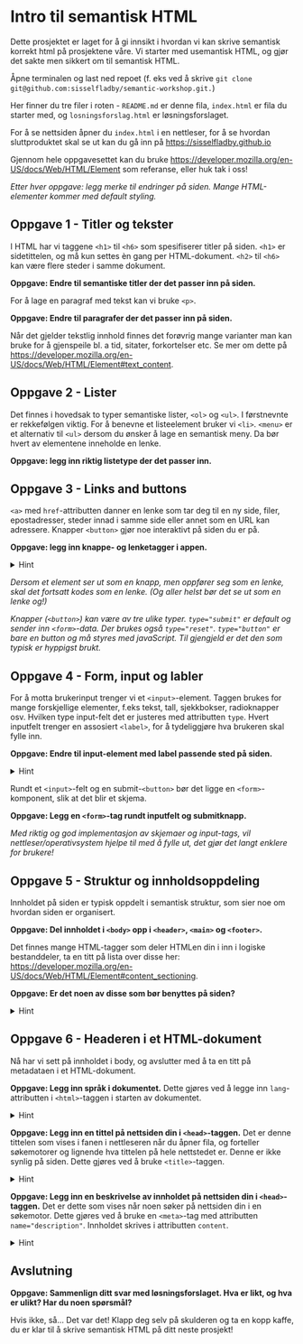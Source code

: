 # Intro til semantisk HTML

Dette prosjektet er laget for å gi innsikt i hvordan vi kan skrive semantisk korrekt html på prosjektene våre. Vi
starter med usemantisk HTML, og gjør det sakte men sikkert om til semantisk HTML.

Åpne terminalen og last ned repoet (f. eks ved å skrive `git clone git@github.com:sisselfladby/semantic-workshop.git.`)

Her finner du tre filer i roten - `README.md` er denne fila, `index.html` er fila du starter med, og `losningsforslag.html` 
er løsningsforslaget.

For å se nettsiden åpner du `index.html` i en nettleser, for å se hvordan sluttproduktet skal se ut kan du gå inn på https://sisselfladby.github.io

Gjennom hele oppgavesettet kan du bruke https://developer.mozilla.org/en-US/docs/Web/HTML/Element som referanse, eller
huk tak i oss!

<em>Etter hver oppgave: legg merke til endringer på siden. Mange HTML-elementer kommer med default styling.</em>

## Oppgave 1 - Titler og tekster
I HTML har vi taggene `<h1>` til `<h6>` som spesifiserer titler på siden. `<h1>` er sidetittelen, og må kun settes èn gang
per HTML-dokument. `<h2>` til `<h6>` kan være flere steder i samme dokument.

<b>Oppgave: Endre til semantiske titler der det passer inn på siden.</b>

For å lage en paragraf med tekst kan vi bruke `<p>`.

<b>Oppgave: Endre til paragrafer der det passer inn på siden.</b>

Når det gjelder tekstlig innhold finnes det forøvrig mange varianter
man kan bruke for å gjenspeile bl. a tid, sitater, forkortelser etc. Se mer om dette på 
https://developer.mozilla.org/en-US/docs/Web/HTML/Element#text_content.

## Oppgave 2 - Lister
Det finnes i hovedsak to typer semantiske lister, `<ol>` og `<ul>`. I førstnevnte er rekkefølgen viktig. For å benevne et
listeelement bruker vi `<li>`. `<menu>` er et alternativ til `<ul>` dersom du ønsker å lage en semantisk meny. Da bør 
hvert av elementene inneholde en lenke.

<b>Oppgave: legg inn riktig listetype der det passer inn.</b>

## Oppgave 3 - Links and buttons
`<a>` med `href`-attributten danner en lenke som tar deg til en ny side, filer, epostadresser, steder innad i samme side
eller annet som en URL kan adressere. Knapper `<button>` gjør noe interaktivt på siden du er på. 

<b>Oppgave: legg inn knappe- og lenketagger i appen.</b>

<details><summary>Hint</summary>

Lenke:
```html
<a href="https://bekk.no">Bekk</a>
```
Knapp:
```html
<button type="button" onClick={() => console.log("Hallo")}>Logg "hallo" til konsollen</button>
```
</details>

<em>Dersom et element ser ut som en knapp, men oppfører seg som en lenke, skal det fortsatt kodes som en lenke. (Og aller 
helst bør det se ut som en lenke og!)</em>

<em>Knapper (`<button>`) kan være av tre ulike typer. `type="submit"` er default og sender inn `<form>`-data. Der brukes også `type="reset"`.
`type="button"` er bare en button og må styres med javaScript. Til gjengjeld er det den som typisk er hyppigst brukt.</em>

## Oppgave 4 - Form, input og labler
For å motta brukerinput trenger vi et `<input>`-element. Taggen brukes for mange forskjellige elementer, f.eks 
tekst, tall, sjekkbokser, radioknapper osv. Hvilken type input-felt det er justeres med attributten `type`.
Hvert inputfelt trenger en assosiert `<label>`, for å tydeliggjøre hva brukeren skal fylle inn.

<b>Oppgave: Endre til input-element med label passende sted på siden.</b>

<details><summary>Hint</summary>

```html
<label>
    Fyll inn tekst i feltet under
    <input type="text" />
</label>
```
eller
```html
<label for="mitt-input-felt">Fyll inn tekst i feltet under</label>
<input id="mitt-input-felt" type="text" />
```
</details>


Rundt et `<input>`-felt og en submit-`<button>` bør det ligge en `<form>`-komponent, slik at det blir et skjema.

<b>Oppgave: Legg en `<form>`-tag rundt inputfelt og submitknapp.</b>

<em>Med riktig og god implementasjon av skjemaer og input-tags, vil nettleser/operativsystem hjelpe til med å fylle ut, det 
gjør det langt enklere for brukere!</em>


## Oppgave 5 - Struktur og innholdsoppdeling
Innholdet på siden er typisk oppdelt i semantisk struktur, som sier noe om hvordan siden er organisert.

<b>Oppgave: Del innholdet i `<body>` opp i `<header>`, `<main>` og `<footer>`.</b>

Det finnes mange HTML-tagger som deler HTMLen din i inn i logiske bestanddeler, ta en titt på lista over disse her: 
https://developer.mozilla.org/en-US/docs/Web/HTML/Element#content_sectioning. 

<b>Oppgave: Er det noen av disse som bør benyttes på siden?</b> 

<details><summary>Hint</summary>

Ta f. eks en titt på `<nav>` og `<address>`
</details>

## Oppgave 6 - Headeren i et HTML-dokument

Nå har vi sett på innholdet i body, og avslutter med å ta en titt på metadataen i et HTML-dokument.

<b>Oppgave: Legg inn språk i dokumentet.</b> Dette gjøres ved å legge inn `lang`-attributten i `<html>`-taggen i starten av
dokumentet.

<details><summary>Hint</summary>

```html
<html lang="nb">
```
</details>

<b>Oppgave: Legg inn en tittel på nettsiden din i `<head>`-taggen.</b>
Det er denne tittelen som vises i fanen i nettleseren når du åpner fila, og forteller søkemotorer og lignende hva
tittelen på hele nettstedet er. Denne er ikke synlig på siden. Dette gjøres ved å bruke `<title>`-taggen.


<details><summary>Hint</summary>

```html
<head>
    <meta charset="UTF-8">
    <title>Semantisk HTML</title>
</head>
```
</details>

<b>Oppgave: Legg inn en beskrivelse av innholdet på nettsiden din i `<head>`-taggen.</b>
Det er dette som vises når noen søker på nettsiden din i en søkemotor. Dette gjøres ved å bruke en `<meta>`-tag med
attributten `name="description"`. Innholdet skrives i attributten `content`.

<details><summary>Hint</summary>

```html
<head>
    <meta charset="UTF-8">
    <title>Fullstendig HTML eksempel</title>
    <meta name="description" content="Dette er en eksempel HTML for å demonstrere hvordan man kan lage god semantisk HTML.">
</head>
```
</details>

## Avslutning

<b>Oppgave: Sammenlign ditt svar med løsningsforslaget. Hva er likt, og hva er ulikt? Har du noen spørsmål?</b>

Hvis ikke, så... Det var det! Klapp deg selv på skulderen og ta en kopp kaffe, du er klar til å skrive semantisk HTML på ditt neste prosjekt!
